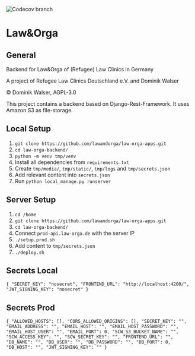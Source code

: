 ![Codecov branch](https://img.shields.io/endpoint?url=https://raw.githubusercontent.com/wiki/lawandorga/lawandorga-backend/python-coverage-comment-action-badge.json)

# Law&Orga

## General

Backend for Law&Orga of (Refugee) Law Clinics in Germany

A project of Refugee Law Clinics Deutschland e.V. and Dominik Walser

© Dominik Walser, AGPL-3.0

This project contains a backend based on Django-Rest-Framework. It uses Amazon S3 as file-storage.

## Local Setup
1. `git clone https://github.com/lawandorga/law-orga-apps.git`
2. `cd law-orga-backend/`
3. `python -m venv tmp/venv`
4. Install all dependencies from `requirements.txt`
5. Create `tmp/media/`, `tmp/static/`, `tmp/logs` and `tmp/secrets.json`
6. Add relevant content into `secrets.json`   
6. Run `python local_manage.py runserver`

## Server Setup
1. `cd /home`
2. `git clone https://github.com/lawandorga/law-orga-apps.git`
3. `cd law-orga-backend/`
4. Connect `prod-api.law-orga.de` with the server IP
5. `./setup.prod.sh`
6. Add content to `tmp/secrets.json`   
7. `./deploy.sh`

## Secrets Local

`
{
    "SECRET_KEY": "nosecret",
    "FRONTEND_URL": "http://localhost:4200/",
    "JWT_SIGNING_KEY": "nosecret"
}
`

## Secrets Prod

`
{
    "ALLOWED_HOSTS": [],
    "CORS_ALLOWED_ORIGINS": [],
    "SECRET_KEY": "",
    "EMAIL_ADDRESS": "",
    "EMAIL_HOST": "",
    "EMAIL_HOST_PASSWORD": "",
    "EMAIL_HOST_USER": "",
    "EMAIL_PORT": 0,
    "SCW_S3_BUCKET_NAME": "",
    "SCW_ACCESS_KEY": "",
    "SCW_SECRET_KEY": "",
    "FRONTEND_URL": "",
    "DB_NAME": "",
    "DB_USER": "",
    "DB_PASSWORD": "",
    "DB_PORT": 0,
    "DB_HOST": "",
    "JWT_SIGNING_KEY": ""
}
`
